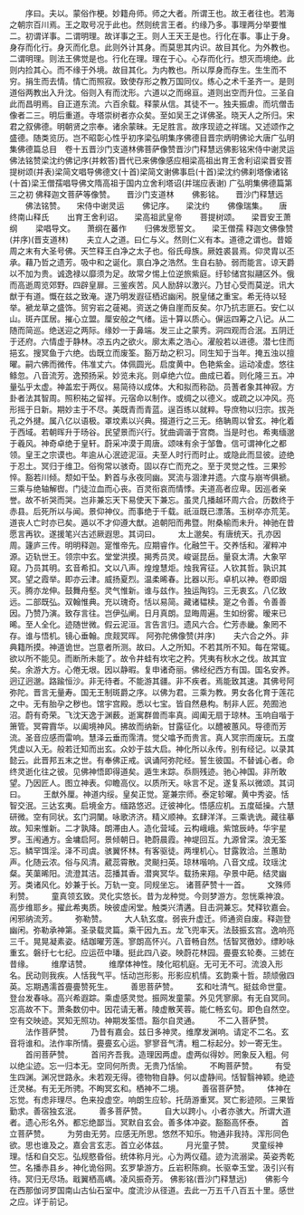 <!-- { "loadSidebar": true } -->
　　序曰。夫以。蒙俗作梗。妙籍舟师。师之大者。所谓王也。故王者往也。若海之朝宗百川焉。王之取号况于此也。然则统言王者。约缘乃多。事理两分举要惟二。初谓详事。二谓明理。故详事之王。则人王天王是也。行化在事。事止于身。身存而化行。身灭而化息。此则外计其身。而莫思其内识。故目其化。为外教也。二谓明理。则法王佛觉是也。行化在理。理在于心。心存而化行。想灭而境绝。此则内捡其心。而不缘于外境。故目其化。为内教也。所以厚身而存生。生生而不穷。捐生而去情。情亡而照寂。致使存形之教万国同仪。练心之术千圣齐一。是则道俗两教出入升沈。俗则入有而沈形。六道以之而绵亘。道则出空而升位。三圣自此而昌明焉。自正道东流。六百余载。释蒙从信。其徒不一。独夫振虐。而坑僧击像者二三。明后重道。寺塔崇树者亦众矣。至如吴王之详佛圣。晓天人之所归。宋君之叙佛德。明朝贤之宗奉。诸余蒙昧。无足胜言。故序现迹之祥瑞。又述颂作之盛德。随类览历。岂不昭彰心性乎初序梁弘明集序佛德目晋宗炳明佛论大唐广弘明集佛德篇总目　卷十五晋沙门支道林佛菩萨像赞晋沙门释慧远佛影铭宋侍中谢灵运佛法铭赞梁沈约佛记序(并敕答)晋代已来佛像感应相梁高祖出育王舍利诏梁晋安菩提树颂(并表)梁简文唱导佛德文(十首)梁简文谢佛事启(十首)梁沈约佛刹塔像诸铭(十首)梁王僧孺唱导佛文隋高祖于国内立舍利塔诏(并瑞应表谢)
广弘明集佛德篇第三之初
佛释迦文菩萨等像赞。　　晋沙门支道林
　　佛影铭。　　晋沙门释慧远
　　佛法铭赞。　　宋侍中谢灵运
　　佛记序。　　梁沈约
　　佛像瑞集。　　唐终南山释氏
　　出育王舍利诏。　　梁高祖武皇帝
　　菩提树颂。　　梁晋安王萧纲
　　梁唱导文。　　萧纲在蕃作
　　归佛发愿誓文。　　梁王僧孺
释迦文佛像赞(并序)(晋支道林)
　　夫立人之道。曰仁与义。然则仁义有本。道德之谓也。昔姬周之末有大圣号佛。天竺释王白净之太子也。俗氏母族。厥姓裘昙焉。仰灵胄以丕承。藉乃哲之遗芳。吸中和之诞化。禀白净之浩然。生自右胁。弱而能言。谅天爵以不加为贵。诚逸禄以靡须为足。故常夕惕上位逆旅紫庭。纡轸储宫拟翮区外。俄而高逝周览郊野。四辟皇扉。三鉴疾苦。风人励辞以激兴。乃甘心受而莫逆。讯大猷于有道。慨在兹之致淹。遂乃明发遐征栖迟幽闲。脱皇储之重宝。希无待以轻举。褫龙草之盛饰。贸穷岩之蓰褐。资送之俦自崖而反矣。尔乃抗志匪石。安仁以山。斑卉匡居。摧心立盟。厘安般之气绪。运十算以质心。偋运四筹之八记。从二随而简巡。绝送迎之两际。缘妙一于鼻端。发三止之蒙秀。洞四观而合泯。五阴迁于还府。六情虚于静林。凉五内之欲火。廓太素之浩心。濯般若以进德。潜七住而挹玄。搜冥鱼于六绝。齿既立而废筌。豁万劫之积习。同生知于当年。掩五浊以擅曜。嗣六佛而微传。伟准丈六。体佩圆光。启度黄中。色艳紫金。运动凌虚。悠往鲦忽。八音流芳。逸预扬采。妙览未兆。则卓绝六位。曲成已着。则化隆三五。冲量弘乎太虚。神盖宏于两仪。易简待以成体。大和拟而称劭。员蓍者象其神寂。方卦者法其智周。照积祐之留祥。元宿命以制作。或绸之以德义。或疏之以冲风。亮形摇于日新。期妙主于不尽。美既青而青蓝。逞百练以就粹。导庶物以归宗。拔尧孔之外揵。属八亿以语极。罩坟素以兴典。掇道行之三无。络聃周以曾玄。神化着于西域。若朝晖升于旸谷。民望景而兴行。犹曲调谐于宫商。当是时也。希夷缅邈于羲风。神奇卓绝于皇轩。蔚采冲漠于周唐。颂味有余于邹鲁。信可谓神化之都领。皇王之宗谟也。年逾从心泯迹泥洹。夫至人时行而时止。或隐此而显彼。迹绝于忍土。冥归于维卫。俗徇常以骇奇。固以存亡而充之。至于灵觉之性。三果殄悴。豁若川倾。颓如干坠。黔首与永夜同幽。冥流与涸津并遗。六度与崩岑俱褫。三乘与绝轴解辔。门徒泣血而心丧。百灵衔哀而情悸。夫道高者应卑。因巡者亲誉。故不祈哭而哭。岂非兼忘天下易使天下兼忘。虽灵几播越环周六合。历数终于赤县。后死所以与闻。景仰神仪。而事绝于千载。祇洹既已漂落。玉树卒亦荒芜。道丧人亡时亦已矣。遁以不才仰遵大猷。追朝阳而弗暨。附桑榆而未升。神驰在昔愿言再钦。遂援笔兴古述厥遐思。其词曰。
　　太上邈矣。有唐统天。孔亦因周。籧庐三传。明明释迦。寔惟帝先。应期睿作。化融竺干。交养恬和。濯粹冲源。迈轨世王。领宗中玄。堂堂洪摸。揭秀员灵。峻诞昆岳。量裒太清。大象罕窥。乃员其明。玄音希扣。文以八声。煌煌慧炬。烛我宵征。人钦其哲。孰识其冥。望之霞举。即亦云津。威扬夏烈。温柔晞春。比器以形。卓机以神。卷即烟灭。腾亦龙伸。鼓舞舟壑。灵气惟新。谁与兹作。独运陶钧。三无衷玄。八亿致远。二部既弘。双翰惟典。充以瑰奇。恬以易简。藏诸韫椟。寔之令善。令善善因。乃赞乃演。致存言往。岂伊弘阐。日月真朗。显晦周遍。生如纷雾。暧来已晞。至人全化。迹随世微。假云泥洹。言告言归。遗风六合。伫芳赤畿。象罔不存。谁与悟机。镜心垂翰。庶觌冥晖。
阿弥陀佛像赞(并序)
　　夫六合之外。非典籍所摸。神道诡世。岂意者所测。故曰。人之所知。不若其所不知。每在常辄。欲以所不能见。而断所未能了。故令井蛙有坎宅之矜。凭夷有秋水之伐。故其宜矣。余游大方。心倦无垠。因以静暇。复申诸奇丽。佛经纪西方有国。国名安养。迥辽迥邈。路踰恒沙。非无待者。不能游其疆。非不疾者。焉能致其速。其佛号阿弥陀。晋言无量寿。国无王制斑爵之序。以佛为君。三乘为教。男女各化育于莲花之中。无有胎孕之秽也。馆宇宫殿。悉以七宝。皆自然悬构。制非人匠。苑囿池沼。蔚有奇荣。飞沈天逸于渊薮。逝寓群兽而率真。阊阖无扇于琼林。玉响自喈于箫管。冥霄霣华。以阖境神风。拂故而纳新。甘露征化。以醴被蕙风。导德而芳流。圣音应感而雷响。慧泽云垂而霈清。觉父噏予而贵言。真人冥宗而废玩。五度凭虚以入无。般若迁知而出玄。众妙于兹大启。神化所以永传。别有经记。以录其懿云。此晋邦五末之世。有奉佛正戒。讽诵阿弥陀经。誓生彼国。不替诚心者。命终灵逝化往之彼。见佛神悟即得道矣。遁生末踪。忝厕残迹。驰心神国。非所敢望。乃因匠人。图立神表。仰瞻高仪。以质所天。咏言不足。遂复系以微颂。其词曰。
　　王猷外厘。神道内绥。皇矣正觉。寔兼宗师。泰定轸曜。黄中秀姿。恬智交泯。三达玄夷。启境金方。缅路悠迟。迂彼神化。悟感应机。五度砥操。六慧研微。空有同状。玄门洞闉。咏歌济济。精义顺神。玄肆洋洋。三乘诜诜。藏往摹故。知来惟新。二才孰降。朗滞由人。造化营域。云构峨峨。紫馆辰峙。华宇星罗。玉闱通方。金墉启阿。景倾朝日。艳蔚晨霞。神堤回互。九源曾深。浪无筌忘。鳞罕饵淫。泽不司虞。骇翼怀林。有客驱徒。两埋机心。甘露敦洽。兰蕙助声。化随云浓。俗与风清。葳蕊霄散。灵颷扫英。琼林喈响。八音文成。玟瑶沈粲。芙蕖晞阳。流澄其洁。蕊播其香。潜爽冥华。载扬来翔。孕景中葩。结灵幽芳。类诸风化。妙兼于长。万轨一变。同规坐忘。
诸菩萨赞十一首。
　　文殊师利赞。
　　童真领玄致。灵化实悠长。昔为龙种觉。今则梦游方。忽恍乘神浪。高步维耶乡。擢此希夷质。映彼虚闲堂。触类兴清遘。目击洞兼忘。梵释钦嘉会。闲邪纳流芳。
　　弥勒赞。
　　大人轨玄度。弱丧升虚迁。师通资自废。释迦登幽闲。弥勒承神第。圣录载灵篇。乘干因九五。龙飞兜率天。法鼓振玄宫。逸响亮三千。晃晃凝素姿。结跏曜芳莲。寥朗高怀兴。八音畅自然。恬智冥徼妙。缥眇咏重玄。磐纡七七纪。应运莅中璠。挺此四八姿。映蔚花林园。亹亹玄轮奏。三摅在昔缘。
　　维摩诘赞。
　　维摩体神性。陵化昭机庭。无可无不可。流浪入形名。民动则我疾。人恬我气平。恬动岂形影。形影应机情。玄韵乘十哲。颉颃傲四英。忘期遇濡首亹亹赞死生。
　　善思菩萨赞。
　　玄和吐清气。挺兹命世童。登台发春咏。高兴希遐踪。乘虚感灵觉。振网发童蒙。外见凭寥廓。有无自冥同。忘高故不下。萧条数仞中。因花请无著。陵虚散芙蓉。能仁畅玄句。即色自然空。空有交映迹。冥知无照功。神期发筌悟。豁尔自灵通。
　　不二入菩萨赞。
　　法作菩萨赞。
　　乃昔有嘉会。兹日多神灵。维摩发渊响。请定不二名。玄音将谁和。法作率所情。亹亹玄心运。寥寥音气清。粗二标起分。妙一寄无生。
　　首闬菩萨赞。
　　首闬齐吾我。造理因两虚。虚两似得妙。罔象反入粗。何以绝尘迹。忘一归本无。空同何所贵。无贵乃恬愉。
　　不眴菩萨赞。
　　有受生四渊。渊况世路永。未若观无得。德物物自静。何以虚静间。恬智翳神颖。绝迹迁灵梯。有无无所骋。不眴冥玄和。栖神不二境。
　　善宿菩萨赞。
　　体神在忘觉。有虑非理尽。色来投虚空。响朗生应轸。托荫游重冥。冥亡影迹陨。三果皆勤求。善宿独玄泯。
　　善多菩萨赞。
　　自大以跨小。小者亦骇大。所谓大道者。遗心形名外。都忘绝鄙当。冥默自玄会。善多体冲姿。豁豁高怀泰。
　　首立菩萨赞。
　　为劳由无劳。应感无所思。悠然不知乐。物通非我持。浑形同色欲。思也谁及之。嘉会言玄志。首立必体兹。
　　月光童子赞。
　　灵童绥神理。恬和自交忘。弘规愍昏俗。统体称月光。心为两仪蕴。迹为流溺梁。英姿秀乾竺。名播赤县乡。神化诡俗网。玄罗挚游方。丘岩积陈痾。长驱幸玉堂。汲引兴有待。冥归无尽场。戢翼栖高嵎。凌风振奇芳。
佛影铭(晋沙门释慧远)
　　佛影今在西那伽诃罗国南山古仙石室中。度流沙从径道。去此一万五千八百五十里。感世之应。详于前记。
